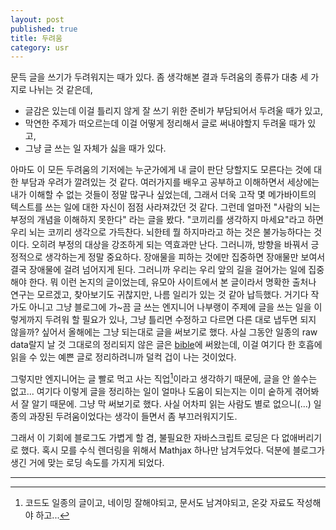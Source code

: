 ```yaml
---
layout: post
published: true
title: 두려움
category: usr
---
```


 문득 글을 쓰기가 두려워지는 때가 있다. 좀 생각해본 결과 두려움의
 종류가 대충 세 가지로 나뉘는 것 같은데,

 - 글감은 있는데 이걸 틀리지 않게 잘 쓰기 위한 준비가 부담되어서
   두려울 때가 있고,
 - 막연한 주제가 떠오르는데 이걸 어떻게 정리해서 글로 써내야할지
   두려울 때가 있고,
 - 그냥 글 쓰는 일 자체가 싫을 때가 있다.


 아마도 이 모든 두려움의 기저에는 누군가에게 내 글이 판단 당할지도
 모른다는 것에 대한 부담과 우려가 깔려있는 것 같다. 여러가지를 배우고
 공부하고 이해하면서 세상에는 내가 이해할 수 없는 것들이 정말 많구나
 싶었는데, 그래서 더욱 고작 몇 메가바이트의 텍스트를 쓰는 일에 대한
 자신이 점점 사라져갔던 것 같다. 그런데 얼마전 "사람의 뇌는 부정의
 개념을 이해하지 못한다" 라는 글을 봤다. "코끼리를 생각하지
 마세요"라고 하면 우리 뇌는 코끼리 생각으로 가득찬다. 뇌한테 뭘
 하지마라고 하는 것은 불가능하다는 것이다. 오히려 부정의 대상을
 강조하게 되는 역효과만 난다. 그러니까, 방향을 바꿔서 긍정적으로
 생각하는게 정말 중요하다. 장애물을 피하는 것에만 집중하면 장애물만
 보여서 결국 장애물에 걸려 넘어지게 된다. 그러니까 우리는 우리 앞의
 길을 걸어가는 일에 집중해야 한다. 뭐 이런 논지의 글이었는데, 유모아
 사이트에서 본 글이라서 명확한 출처나 연구는 모르겠고, 찾아보기도
 귀찮지만, 나름 일리가 있는 것 같아 납득했다. 거기다 작가도 아니고
 그냥 블로그에 가~끔 글 쓰는 엔지니어 나부랭이 주제에 글을 쓰는 일을
 이렇게까지 두려워 할 필요가 있나, 그냥 틀리면 수정하고 다르면 다른
 대로 냅두면 되지 않을까? 싶어서 올해에는 그냥 되는대로 글을 써보기로
 했다. 사실 그동안 일종의 raw data랄지 날 것 그대로의 정리되지 않은
 글은 [bible](/bible)에 써왔는데, 이걸 여기다 한 호흡에 읽을 수 있는
 예쁜 글로 정리하려니까 덜컥 겁이 나는 것이었다.

 그렇지만 엔지니어는 글 빨로 먹고 사는 직업[^1]이라고 생각하기 때문에,
 글을 안 쓸수는 없고... 여기다 이렇게 글을 정리하는 일이 얼마나 도움이
 되는지는 이미 숱하게 겪어봐서 잘 알기 때문에. 그냥 막 써보기로
 했다. 사실 어차피 읽는 사람도 별로 없으니(...) 일종의 과장된
 두려움이었다는 생각이 들면서 좀 부끄러워지기도.

 그래서 이 기회에 블로그도 가볍게 할 겸, 불필요한 자바스크립트 로딩은
 다 없애버리기로 했다. 혹시 모를 수식 렌더링을 위해서 Mathjax 하나만
 남겨두었다. 덕분에 블로그가 생긴 거에 맞는 로딩 속도를 가지게 되었다.

---
[^1]: 코드도 일종의 글이고, 네이밍 잘해야되고, 문서도 남겨야되고, 온갖 자료도 작성해야 하고...
